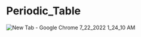 # Periodic_Table
![New Tab - Google Chrome 7_22_2022 1_24_10 AM](https://user-images.githubusercontent.com/106014185/180306367-07f9c6d5-3afc-44de-a47d-636a696aa629.png)
